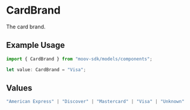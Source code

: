 # CardBrand

The card brand.

## Example Usage

```typescript
import { CardBrand } from "moov-sdk/models/components";

let value: CardBrand = "Visa";
```

## Values

```typescript
"American Express" | "Discover" | "Mastercard" | "Visa" | "Unknown"
```